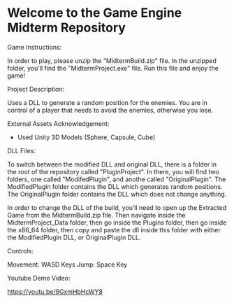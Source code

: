 # Welcome to the Game Engine Midterm Repository

Game Instructions:

In order to play, please unzip the "MidtermBuild.zip" file. In the unzipped folder, you'll find the "MidtermProject.exe" file. Run this file and enjoy the game!

 
Project Description: 

Uses a DLL to generate a random position for the enemies. You are in control of a player that needs to avoid the enemies, otherwise you lose.

External Assets Acknowledgement:

- Used Unity 3D Models (Sphere, Capsule, Cube)

DLL Files:

To switch between the modified DLL and original DLL, there is a folder in the root of the repository called "PluginProject". In there, you will find two folders, one called
"ModifedPlugin", and anothe called "OriginalPlugin". The ModifiedPlugin folder contains the DLL which generates random positions. The OriginalPlugin folder contains the DLL
which does not change anything.

In order to change the DLL of the build, you’ll need to open up the Extracted Game from the MidtermBuild.zip file. Then navigate inside the MidtermProject_Data folder, then go inside the Plugins folder, then go inside the x86_64 folder, then copy and paste the dll inside this folder with either the ModifiedPlugin DLL, or OriginalPlugin DLL.

Controls: 

Movement: WASD Keys
Jump: Space Key

Youtube Demo Video:

https://youtu.be/9GxmHbHcWY8